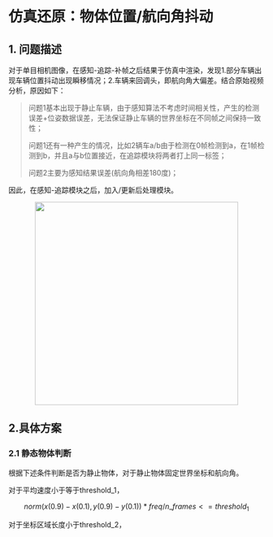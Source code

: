 # 仿真还原：物体位置/航向角抖动

## 1. 问题描述

对于单目相机图像，在感知-追踪-补帧之后结果于仿真中渲染，发现1.部分车辆出现车辆位置抖动出现瞬移情况；2.车辆来回调头，即航向角大偏差。结合原始视频分析，原因如下：

> 问题1基本出现于静止车辆，由于感知算法不考虑时间相关性，产生的检测误差+位姿数据误差，无法保证静止车辆的世界坐标在不同帧之间保持一致性；
> 
> 问题1还有一种产生的情况，比如2辆车a/b由于检测在0帧检测到a，在1帧检测到b，并且a与b位置接近，在追踪模块将两者打上同一标签；
> 
> 问题2主要为感知结果误差(航向角相差180度)；

因此，在感知-追踪模块之后，加入/更新后处理模块。

<div align=center>
<img src="https://github.com/user-attachments/assets/f40c0855-c724-40b5-b694-fb4e16ffee33" width="400px">
</div>

## 2.具体方案

### 2.1 静态物体判断

根据下述条件判断是否为静止物体，对于静止物体固定世界坐标和航向角。

对于平均速度小于等于threshold_1，

$$
   norm(x(0.9) - x(0.1),y(0.9)-y(0.1)) * freq / n\_frames <= threshold_1 
$$

对于坐标区域长度小于threshold_2，



